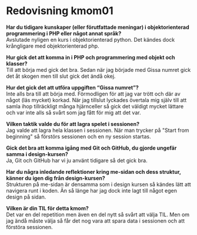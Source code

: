 ---
---
Redovisning kmom01
=========================

**Har du tidigare kunskaper (eller förutfattade meningar) i objektorienterad programmering i PHP eller något annat språk?**  
Avslutade nyligen en kurs i objektorienterad python. Det kändes dock krångligare med objektorienterad php.

**Hur gick det att komma in i PHP och programmering med objekt och klasser?**  
Till att börja med gick det bra. Sedan när jag började med Gissa numret gick det åt skogen men till slut gick det ändå okej.

**Hur det gick det att utföra uppgiften “Gissa numret”?**  
Inte alls bra till att börja med. Förmodligen för att jag var trött och där av något (läs mycket) korkad. När jag tillslut lyckades övertala mig själv till att samla ihop tillräckligt många hjärnceller så gick det väldigt mycket lättare och var inte alls så svårt som jag fått för mig att det var.

**Vilken taktik valde du för att lagra spelet i sessionen?**  
Jag valde att lagra hela klassen i sessionen. När man trycker på "Start from beginning" så förstörs sessionen och en ny session startas.

**Gick det bra att komma igång med Git och GitHub, du gjorde ungefär samma i design-kursen?**  
Ja, Git och GitHub har vi ju använt tidigare så det gick bra.

**Har du några inledande reflektioner kring me-sidan och dess struktur, känner du igen dig från design-kursen?**  
Strukturen på me-sidan är densamma som i design kursen så kändes lätt att navigera runt i koden. Än så länge har jag dock inte lagt till något egen design på sidan.

**Vilken är din TIL för detta kmom?**  
Det var en del repetition men även en del nytt så svårt att välja TIL. Men om jag ändå måste välja så får det nog vara att spara data i sessionen och att förstöra sessionen.
